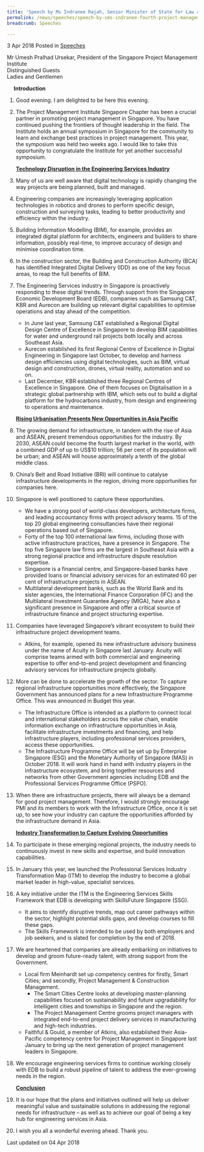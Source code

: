 ```yaml
---
title: 'Speech by Ms Indranee Rajah, Senior Minister of State for Law and Finance, at the 4th Project Management Institute Singapore Chapter Project of the Year Award Dinner'
permalink: /news/speeches/speech-by-sms-indranee-fourth-project-management-institute-SG-chapter-project-of-the-year-award-dinner
breadcrumb: Speeches

---
```



3 Apr 2018 Posted in [Speeches](/news/speeches)

Mr Umesh Pralhad Ursekar, President of the Singapore Project Management Institute
<br>
Distinguished Guests
<br>
Ladies and Gentlemen




<p style="margin-left: 18px; font-weight:bold">Introduction</p>

 1. Good evening. I am delighted to be here this evening.

 

 2. The Project Management Institute Singapore Chapter has been a crucial partner in promoting project management in Singapore. You have continued pushing the frontiers of thought leadership in the field. The Institute holds an annual symposium in Singapore for the community to learn and exchange best practices in project management. This year, the symposium was held two weeks ago. I would like to take this opportunity to congratulate the Institute for yet another successful symposium.
    
    **<u>Technology Disruption in the Engineering Services Industry</u>**


 3. Many of us are well aware that digital technology is rapidly changing the way projects are being planned, built and managed.

 

 4. Engineering companies are increasingly leveraging application technologies in robotics and drones to perform specific design, construction and surveying tasks, leading to better productivity and efficiency within the industry.

 

 5. Building Information Modelling (BIM), for example, provides an integrated digital platform for architects, engineers and builders to share information, possibly real-time, to improve accuracy of design and minimise coordination time.

 

 6. In the construction sector, the Building and Construction Authority (BCA) has identified Integrated Digital Delivery (IDD) as one of the key focus areas, to reap the full benefits of BIM.

 7. The Engineering Services industry in Singapore is proactively responding to these digital trends. Through support from the Singapore Economic Development Board (EDB), companies such as Samsung C&T, KBR and Aurecon are building up relevant digital capabilities to optimise operations and stay ahead of the competition.
    
    <ul>
    <li>In June last year, Samsung C&T established a Regional Digital Design Centre of Excellence in Singapore to develop BIM               capabilities for water and underground rail projects both locally and across Southeast Asia.</li>
    <li>Aurecon established its first Regional Centre of Excellence in Digital Engineering in Singapore last October, to develop and         harness design efficiencies using digital technologies, such as BIM, virtual design and construction, drones, virtual reality,         automation and so on.</li>
 
    <li>Last December, KBR established three Regional Centres of Excellence in Singapore. One of them focuses on Digitalisation in a         strategic global partnership with IBM, which sets out to build a digital platform for the hydrocarbons industry, from design and       engineering to operations and maintenance.</li>
    </ul>

    **<u>Rising Urbanisation Presents New Opportunities in Asia Pacific</u>**


 8. The growing demand for infrastructure, in tandem with the rise of Asia and ASEAN, present tremendous opportunities for the industry. By 2030, ASEAN could become the fourth largest market in the world, with a combined GDP of up to US$10 trillion; 56 per cent of its population will be urban; and ASEAN will house approximately a tenth of the global middle class.

 

 9. China’s Belt and Road Initiative (BRI) will continue to catalyse infrastructure developments in the region, driving more opportunities for companies here.



10. Singapore is well positioned to capture these opportunities.
    <ul>
    <li>We have a strong pool of world-class developers, architecture firms, and leading accountancy firms with project advisory teams.     15 of the top 20 global engineering consultancies have their regional operations based out of Singapore.</li>
    <li>Forty of the top 100 international law firms, including those with active infrastructure practices, have a presence in               Singapore. The top five Singapore law firms are the largest in Southeast Asia with a strong regional practice and infrastructure       dispute resolution expertise.</li>

    <li>Singapore is a financial centre, and Singapore-based banks have provided loans or financial advisory services for an estimated       60 per cent of infrastructure projects in ASEAN.</li>

    <li>Multilateral development banks, such as the World Bank and its sister agencies, the International Finance Corporation (IFC) and     the Multilateral Investment Guarantee Agency (MIGA), have also a significant presence in Singapore and offer a critical source of       infrastructure finance and project structuring expertise.</li>
    </ul>


11. Companies have leveraged Singapore’s vibrant ecosystem to build their infrastructure project development teams.
    <ul>
    <li>Atkins, for example, opened its new infrastructure advisory business under the name of Acuity in Singapore last January. Acuity     will comprise teams armed with both commercial and engineering expertise to offer end-to-end project development and financing         advisory services for infrastructure projects globally.</li>
    </ul>



12. More can be done to accelerate the growth of the sector. To capture regional infrastructure opportunities more effectively, the Singapore Government has announced plans for a new Infrastructure Programme Office. This was announced in Budget this year.
    <ul>
    <li>The Infrastructure Office is intended as a platform to connect local and international stakeholders across the value chain,         enable information exchange on infrastructure opportunities in Asia, facilitate infrastructure investments and financing, and help     infrastructure players, including professional services providers, access these opportunities.</li>
    <li>The Infrastructure Programme Office will be set up by Enterprise Singapore (ESG) and the Monetary Authority of Singapore (MAS)       in October 2018. It will work hand in hand with industry players in the infrastructure ecosystem, and bring together resources and     networks from other Government agencies including EDB and the Professional Services Programme Office (PSPO).</li>
    </ul>

13. When there are infrastructure projects, there will always be a demand for good project management. Therefore, I would strongly encourage PMI and its members to work with the Infrastructure Office, once it is set up, to see how your industry can capture the opportunities afforded by the infrastructure demand in Asia.

    **<u>Industry Transformation to Capture Evolving Opportunities</u>**


14. To participate in these emerging regional projects, the industry needs to continuously invest in new skills and expertise, and build innovation capabilities.

 
15. In January this year, we launched the Professional Services Industry Transformation Map (ITM) to develop the industry to become a global market leader in high-value, specialist services.


16. A key initiative under the ITM is the Engineering Services Skills Framework that EDB is developing with SkillsFuture Singapore (SSG).
    <ul>
    <li>It aims to identify disruptive trends, map out career pathways within the sector, highlight potential skills gaps, and develop       courses to fill these gaps.</li>
    <li>The Skills Framework is intended to be used by both employers and job seekers, and is slated for completion by the end of           2018.</li>
    </ul>



17. We are heartened that companies are already embarking on initiatives to develop and groom future-ready talent, with strong support from the Government.
    <ul>
    <li>Local firm Meinhardt set up competency centres for firstly, Smart Cities; and secondly, Project Management & Construction           Management.
    <ul>
    <li>The Smart Cities Centre looks at developing master-planning capabilities focused on sustainability and future upgradability for     intelligent cities and townships in Singapore and the region.</li>
    <li>The Project Management Centre grooms project managers with integrated end-to-end project delivery services in manufacturing and     high-tech industries.</li>
    </ul> 
    </li>
    <li>Faithful & Gould, a member of Atkins, also established their Asia-Pacific competency centre for Project Management in Singapore     last January to bring up the next generation of project management leaders in Singapore.</li>
    </ul>


18. We encourage engineering services firms to continue working closely with EDB to build a robust pipeline of talent to address the ever-growing needs in the region.
    
    **<u>Conclusion</u>**


19. It is our hope that the plans and initiatives outlined will help us deliver meaningful value and sustainable solutions in addressing the regional needs for infrastructure – as well as to achieve our goal of being a key hub for engineering services in Asia.

 

20. I wish you all a wonderful evening ahead. Thank you.

<p class="right-side-updated">Last updated on 04 Apr 2018</p>

